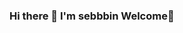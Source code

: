 ### Hi there 👋 I'm sebbbin Welcome🥰

<!--
**sebbbin/sebbbin** is a ✨ _special_ ✨ repository because its `README.md` (this file) appears on your GitHub profile.
🏫 


<img src="https://img.shields.io/badge/C-blue?style=flat&logo=C&logoColor=A8B9CC"/>
<img src="https://img.shields.io/badge/Scss-green?style=flat&logo=Sass&logoColor=CC6699"/>

- 🔭 I’m currently working on ...
- 🌱 I’m currently learning ...
- 👯 I’m looking to collaborate on ...
- 🤔 I’m looking for help with ...
- 💬 Ask me about ...
- 📫 How to reach me: ...
- 😄 Pronouns: ...
- ⚡ Fun fact: ...
-->
